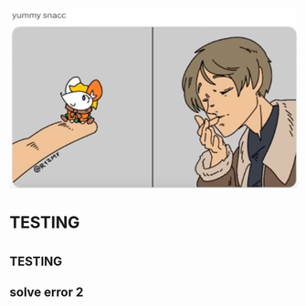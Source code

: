 <p align="center">
    <img src="./hhuh.png" alt="img">
</p>
<h1>TESTING<h1>

<h2>TESTING<h2>
solve error 2
